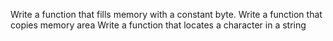 Write a function that fills memory with a constant byte.
Write a function that copies memory area
Write a function that locates a character in a string
